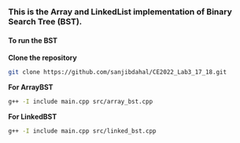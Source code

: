 ### This is the Array and LinkedList implementation of Binary Search Tree (BST).

#### To run the BST
**Clone the repository**
```bash
git clone https://github.com/sanjibdahal/CE2022_Lab3_17_18.git
```

**For ArrayBST**
```bash
g++ -I include main.cpp src/array_bst.cpp
```

**For LinkedBST**
```bash
g++ -I include main.cpp src/linked_bst.cpp
```